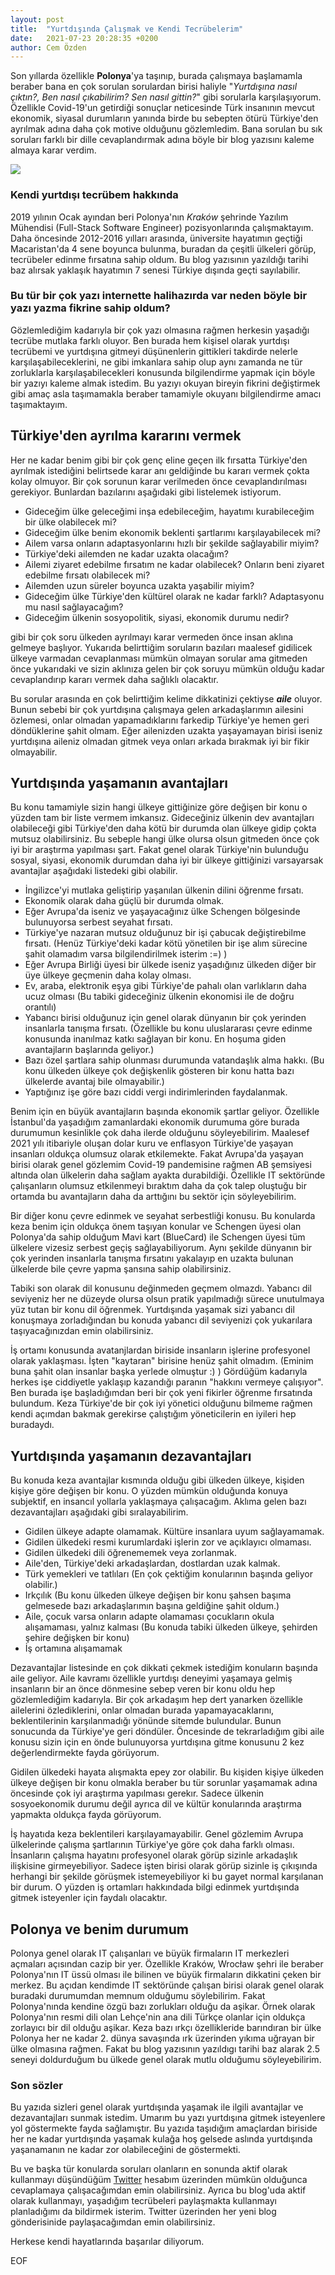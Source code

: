 ```yaml
---
layout: post
title:  "Yurtdışında Çalışmak ve Kendi Tecrübelerim"
date:   2021-07-23 20:28:35 +0200
author: Cem Özden
---
```

Son yıllarda özellikle **Polonya**'ya taşınıp, burada çalışmaya başlamamla beraber bana en çok sorulan sorulardan birisi haliyle "*Yurtdışına nasıl çıktın?, Ben nasıl çıkabilirim? Sen nasıl gittin?*" gibi sorularla karşılaşıyorum. Özellikle Covid-19'un getirdiği sonuçlar neticesinde Türk insanının mevcut ekonomik, siyasal durumların yanında birde bu sebepten ötürü Türkiye'den ayrılmak adına daha çok motive olduğunu gözlemledim. Bana sorulan bu sık soruları farklı bir dille cevaplandırmak adına böyle bir blog yazısını kaleme almaya karar verdim.

![](/assets/images/travel.jpg)
### Kendi yurtdışı tecrübem hakkında

2019 yılının Ocak ayından beri Polonya'nın *Kraków* şehrinde Yazılım Mühendisi (Full-Stack Software Engineer) pozisyonlarında çalışmaktayım. Daha öncesinde 2012-2016 yılları arasında, üniversite hayatımın geçtiği Macaristan'da 4 sene boyunca bulunma, buradan da çeşitli ülkeleri görüp, tecrübeler edinme fırsatına sahip oldum. Bu blog yazısının yazıldığı tarihi baz alırsak yaklaşık hayatımın 7 senesi Türkiye dışında geçti sayılabilir.

### Bu tür bir çok yazı internette halihazırda var neden böyle bir yazı yazma fikrine sahip oldum?

Gözlemlediğim kadarıyla bir çok yazı olmasına rağmen herkesin yaşadığı tecrübe mutlaka farklı oluyor. Ben burada hem kişisel olarak yurtdışı tecrübemi ve yurtdışına gitmeyi düşünenlerin gittikleri takdirde nelerle karşılaşabileceklerini, ne gibi imkanlara sahip olup aynı zamanda ne tür zorluklarla karşılaşabilecekleri konusunda bilgilendirme yapmak için böyle bir yazıyı kaleme almak istedim. Bu yazıyı okuyan bireyin fikrini değiştirmek gibi amaç asla taşımamakla beraber tamamiyle okuyanı bilgilendirme amacı taşımaktayım.

## Türkiye'den ayrılma kararını vermek

Her ne kadar benim gibi bir çok genç eline geçen ilk fırsatta Türkiye'den ayrılmak istediğini belirtsede karar anı geldiğinde bu kararı vermek çokta kolay olmuyor. Bir çok sorunun karar verilmeden önce cevaplandırılması gerekiyor. Bunlardan bazılarını aşağıdaki gibi listelemek istiyorum.

* Gideceğim ülke geleceğimi inşa edebileceğim, hayatımı kurabileceğim bir ülke olabilecek mi?
* Gideceğim ülke benim ekonomik beklenti şartlarımı karşılayabilecek mi?
* Ailem varsa onların adaptasyonlarını hızlı bir şekilde sağlayabilir miyim?
* Türkiye'deki ailemden ne kadar uzakta olacağım?
* Ailemi ziyaret edebilme fırsatım ne kadar olabilecek? Onların beni ziyaret edebilme fırsatı olabilecek mi?
* Ailemden uzun süreler boyunca uzakta yaşabilir miyim?
* Gideceğim ülke Türkiye'den kültürel olarak ne kadar farklı? Adaptasyonu mu nasıl sağlayacağım?
* Gideceğim ülkenin sosyopolitik, siyasi, ekonomik durumu nedir?

gibi bir çok soru ülkeden ayrılmayı karar vermeden önce insan aklına gelmeye başlıyor. Yukarıda belirttiğim soruların bazıları maalesef gidilicek ülkeye varmadan cevaplanması mümkün olmayan sorular ama gitmeden önce yukarıdaki ve sizin aklınıza gelen bir çok soruyu mümkün olduğu kadar cevaplandırıp kararı vermek daha sağlıklı olacaktır.

Bu sorular arasında en çok belirttiğim kelime dikkatinizi çektiyse ***aile*** oluyor. Bunun sebebi bir çok yurtdışına çalışmaya gelen arkadaşlarımın ailesini özlemesi, onlar olmadan yapamadıklarını farkedip Türkiye'ye hemen geri döndüklerine şahit olmam. Eğer ailenizden uzakta yaşayamayan birisi iseniz yurtdışına aileniz olmadan gitmek veya onları arkada bırakmak iyi bir fikir olmayabilir.

## Yurtdışında yaşamanın avantajları
Bu konu tamamiyle sizin hangi ülkeye gittiğinize göre değişen bir konu o yüzden tam bir liste vermem imkansız. Gideceğiniz ülkenin dev avantajları olabileceği gibi Türkiye'den daha kötü bir durumda olan ülkeye gidip çokta mutsuz olabilirsiniz. Bu sebeple hangi ülke olursa olsun gitmeden önce çok iyi bir araştırma yapılması şart. Fakat genel olarak Türkiye'nin bulunduğu sosyal, siyasi, ekonomik durumdan daha iyi bir ülkeye gittiğinizi varsayarsak avantajlar aşağıdaki listedeki gibi olabilir.

* İngilizce'yi mutlaka geliştirip yaşanılan ülkenin dilini öğrenme fırsatı.
* Ekonomik olarak daha güçlü bir durumda olmak.
* Eğer Avrupa'da iseniz ve yaşayacağınız ülke Schengen bölgesinde bulunuyorsa serbest seyahat fırsatı.
* Türkiye'ye nazaran mutsuz olduğunuz bir işi çabucak değiştirebilme fırsatı. (Henüz Türkiye'deki kadar kötü yönetilen bir işe alım sürecine şahit olamadım varsa bilgilendirilmek isterim :=) )
* Eğer Avrupa Birliği üyesi bir ülkede iseniz yaşadığınız ülkeden diğer bir üye ülkeye geçmenin daha kolay olması.
* Ev, araba, elektronik eşya gibi Türkiye'de pahalı olan varlıkların daha ucuz olması (Bu tabiki gideceğiniz ülkenin ekonomisi ile de doğru orantılı)
* Yabancı birisi olduğunuz için genel olarak dünyanın bir çok yerinden insanlarla tanışma fırsatı. (Özellikle bu konu uluslararası çevre edinme konusunda inanılmaz katkı sağlayan bir konu. En hoşuma giden avantajların başlarında geliyor.)
* Bazı özel şartlara sahip olunması durumunda vatandaşlık alma hakkı. (Bu konu ülkeden ülkeye çok değişkenlik gösteren bir konu hatta bazı ülkelerde avantaj bile olmayabilir.)
* Yaptığınız işe göre bazı ciddi vergi indirimlerinden faydalanmak.

Benim için en büyük avantajların başında ekonomik şartlar geliyor. Özellikle İstanbul'da yaşadığım zamanlardaki ekonomik durumuma göre burada durumumun kesinlikle çok daha ilerde olduğunu söyleyebilirim. Maalesef 2021 yılı itibariyle oluşan dolar kuru ve enflasyon Türkiye'de yaşayan insanları oldukça olumsuz olarak etkilemekte. Fakat Avrupa'da yaşayan birisi olarak genel gözlemim Covid-19 pandemisine rağmen AB şemsiyesi altında olan ülkelerin daha sağlam ayakta durabildiği. Özellikle IT sektöründe çalışanların olumsuz etkilenmeyi bıraktım daha da çok talep oluştuğu bir ortamda bu avantajların daha da arttığını bu sektör için söyleyebilirim.

Bir diğer konu çevre edinmek ve seyahat serbestliği konusu. Bu konularda keza benim için oldukça önem taşıyan konular ve Schengen üyesi olan Polonya'da sahip olduğum Mavi kart (BlueCard) ile Schengen üyesi tüm ülkelere vizesiz serbest geçiş sağlayabiliyorum. Aynı şekilde dünyanın bir çok yerinden insanlarla tanışma fırsatını yakalayıp en uzakta bulunan ülkelerde bile çevre yapma şansına sahip olabilirsiniz.

Tabiki son olarak dil konusunu değinmeden geçmem olmazdı. Yabancı dil seviyeniz her ne düzeyde olursa olsun pratik yapılmadığı sürece unutulmaya yüz tutan bir konu dil öğrenmek. Yurtdışında yaşamak sizi yabancı dil konuşmaya zorladığından bu konuda yabancı dil seviyenizi çok yukarılara taşıyacağınızdan emin olabilirsiniz.

İş ortamı konusunda avatanjlardan biriside insanların işlerine profesyonel olarak yaklaşması. İşten "kaytaran" birisine henüz şahit olmadım. (Eminim buna şahit olan insanlar başka yerlede olmuştur :) ) Gördüğüm kadarıyla herkes işe ciddiyetle yaklaşıp kazandığı paranın "hakkını vermeye çalışıyor". Ben burada işe başladığımdan beri bir çok yeni fikirler öğrenme fırsatında bulundum. Keza Türkiye'de bir çok iyi yönetici olduğunu bilmeme rağmen kendi açımdan bakmak gerekirse çalıştığım yöneticilerin en iyileri hep buradaydı.

## Yurtdışında yaşamanın dezavantajları

Bu konuda keza avantajlar kısmında olduğu gibi ülkeden ülkeye, kişiden kişiye göre değişen bir konu. O yüzden mümkün olduğunda konuya subjektif, en insancıl yollarla yaklaşmaya çalışacağım. Aklıma gelen bazı dezavantajları aşağıdaki gibi sıralayabilirim.

* Gidilen ülkeye adapte olamamak. Kültüre insanlara uyum sağlayamamak.
* Gidilen ülkedeki resmi kurumlardaki işlerin zor ve açıklayıcı olmaması.
* Gidilen ülkedeki dili öğrenememek veya zorlanmak.
* Aile'den, Türkiye'deki arkadaşlardan, dostlardan uzak kalmak.
* Türk yemekleri ve tatlıları (En çok çektiğim konularının başında geliyor olabilir.)
* Irkçılık (Bu konu ülkeden ülkeye değişen bir konu şahsen başıma gelmesede bazı arkadaşlarımın başına geldiğine şahit oldum.)
* Aile, çocuk varsa onların adapte olamaması çocukların okula alışamaması, yalnız kalması (Bu konuda tabiki ülkeden ülkeye, şehirden şehire değişken bir konu)
* İş ortamına alışamamak

Dezavantajlar listesinde en çok dikkati çekmek istediğim konuların başında aile geliyor. Aile kavramı özellikle yurtdışı deneyimi yaşamaya gelmiş insanların bir an önce dönmesine sebep veren bir konu oldu hep gözlemlediğim kadarıyla. Bir çok arkadaşım hep dert yanarken özellikle ailelerini özlediklerini, onlar olmadan burada yapamayacaklarını, beklentilerinin karşılanmadığı yönünde sitemde bulundular. Bunun sonucunda da Türkiye'ye geri döndüler. Öncesinde de tekrarladığım gibi aile konusu sizin için en önde bulunuyorsa yurtdışına gitme konusunu 2 kez değerlendirmekte fayda görüyorum.

Gidilen ülkedeki hayata alışmakta epey zor olabilir. Bu kişiden kişiye ülkeden ülkeye değişen bir konu olmakla beraber bu tür sorunlar yaşamamak adına öncesinde çok iyi araştırma yapılması gerekır. Sadece ülkenin sosyoekonomik durumu değil ayrıca dil ve kültür konularında araştırma yapmakta oldukça fayda görüyorum.

İş hayatıda keza beklentileri karşılayamayabilir. Genel gözlemim Avrupa ülkelerinde çalışma şartlarının Türkiye'ye göre çok daha farklı olması. İnsanların çalışma hayatını profesyonel olarak görüp sizinle arkadaşlık ilişkisine girmeyebiliyor. Sadece işten birisi olarak görüp sizinle iş çıkışında herhangi bir şekilde görüşmek istemeyebiliyor ki bu gayet normal karşılanan bir durum. O yüzden iş ortamları hakkındada bilgi edinmek yurtdışında gitmek isteyenler için faydalı olacaktır.

## Polonya ve benim durumum

Polonya genel olarak IT çalışanları ve büyük firmaların IT merkezleri açmaları açısından cazip bir yer. Özellikle Kraków, Wrocław şehri ile beraber Polonya'nın IT üssü olması ile bilinen ve büyük firmaların dikkatini çeken bir merkez. Bu açıdan kendimde IT sektöründe çalışan birisi olarak genel olarak buradaki durumumdan memnum olduğumu söylebilirim. Fakat Polonya'nında kendine özgü bazı zorlukları olduğu da aşikar. Örnek olarak Polonya'nın resmi dili olan Lehçe'nin ana dili Türkçe olanlar için oldukça zorlayıcı bir dil olduğu aşikar. Keza bazı ırkçı özellikleride barındıran bir ülke Polonya her ne kadar 2. dünya savaşında ırk üzerinden yıkıma uğrayan bir ülke olmasına rağmen. Fakat bu blog yazısının yazıldıgı tarihi baz alarak 2.5 seneyi doldurduğum bu ülkede genel olarak mutlu olduğumu söyleyebilirim.

### Son sözler

Bu yazıda sizleri genel olarak yurtdışında yaşamak ile ilgili avantajlar ve dezavantajları sunmak istedim. Umarım bu yazı yurtdışına gitmek isteyenlere yol göstermekte fayda sağlamıştır. Bu yazıda taşıdığım amaçlardan biriside her ne kadar yurtdışında yaşamak kulağa hoş gelsede aslında yurtdışında yaşanamanın ne kadar zor olabileceğini de göstermekti.

Bu ve başka tür konularda soruları olanların en sonunda aktif olarak kullanmayı düşündüğüm [Twitter](https://twitter.com/cemoezden) hesabım üzerinden mümkün olduğunca cevaplamaya çalışacağımdan emin olabilirsiniz. Ayrıca bu blog'uda aktif olarak kullanmayı, yaşadığım tecrübeleri paylaşmakta kullanmayı planladığımı da bildirmek isterim. Twitter üzerinden her yeni blog gönderisinide paylaşacağımdan emin olabilirsiniz.

Herkese kendi hayatlarında başarılar diliyorum.

EOF